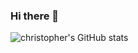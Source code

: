 ### Hi there 👋



![christopher's GitHub stats](https://github-readme-stats.vercel.app/api?username=christopherhois&theme=rose_pine&show_icons=true)
